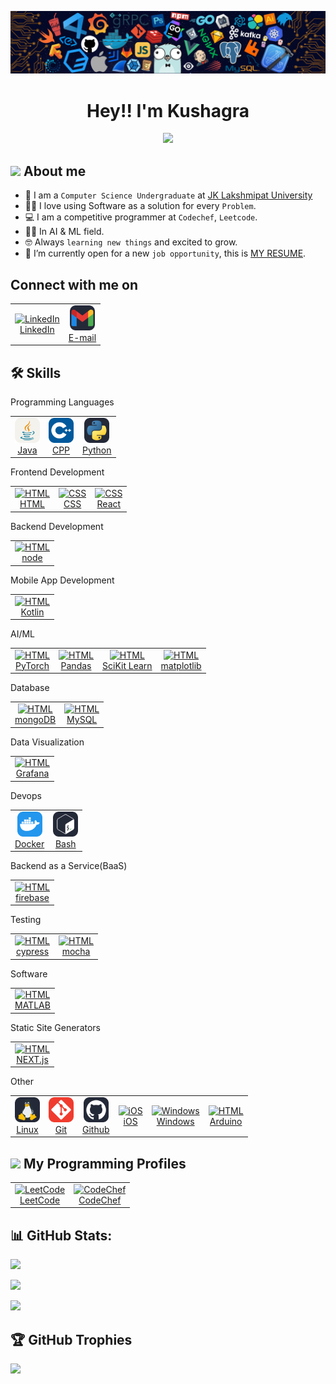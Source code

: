 ![Header](./src/encabezamiento.png)

<h1 align="center">Hey!! I'm Kushagra</h1>
<p align="center">
  <a href="https://github.com/DenverCoder1/readme-typing-svg"><img src="https://readme-typing-svg.herokuapp.com?font=Time+New+Roman&color=%23C8BE25&size=25&center=true&vCenter=true&width=600&height=100&lines=Computer+Science+Student;Always+trying+new+stuff!!;Love+Coding;MERN+Stack"></a>
</p>


## <picture><img src = "https://github.com/7oSkaaa/7oSkaaa/blob/main/Images/about_me.gif?raw=true" width = 30px></picture> About me

- :school: I am a `Computer Science Undergraduate` at [JK Lakshmipat University](https://jklu.edu.in/)
- :technologist: I love using Software as a solution for every `Problem`.
- :computer: I am a competitive programmer at `Codechef`, `Leetcode`.
- :student: In AI & ML field.
- :nerd_face: Always `learning new things` and excited to grow.
- :thinking: I’m currently open for a new `job opportunity`, this is [MY RESUME]().

## Connect with me on

<table>
	<td align="center">
		<a href="https://www.linkedin.com/in/spybeast/" target="_blank" rel="noreferrer">
			<img src="https://raw.githubusercontent.com/maurodesouza/profile-readme-generator/master/src/assets/icons/social/linkedin/default.svg" alt="LinkedIn" width="40" height="40"/>
			<br/>LinkedIn
		</a>
	</td>
	<td align="center">
		<a href="mailto:kushagra7503@gmail.com" target="_blank" rel="noreferrer">
			<img src="https://github.com/tandpfun/skill-icons/blob/main/icons/Gmail-Dark.svg" alt="Gmail" width="40" height="40"/>
			<br/>E-mail
		</a>
	</td>
</table>

## 🛠️ Skills

<table>
	Programming Languages
	<td align="center">
		<a href="" target="_blank" rel="noreferrer">
			<img src="https://github.com/tandpfun/skill-icons/blob/main/icons/Java-Light.svg" alt="Java" width="40" height="40"/>
			<br/>Java
		</a>
	</td>
	<td align="center">
		<a href="" target="_blank" rel="noreferrer">
			<img src="https://github.com/tandpfun/skill-icons/blob/main/icons/CPP.svg" alt="CPP" width="40" height="40"/>
			<br/>CPP
		</a>
	</td>
	<td align="center">
		<a href="" target="_blank" rel="noreferrer">
			<img src="https://github.com/tandpfun/skill-icons/blob/main/icons/Python-Dark.svg" alt="Python" width="40" height="40"/>
			<br/>Python
		</a>
	</td>
</table>

<table>
	Frontend Development
	<td align="center">
		<a href="" target="_blank" rel="noreferrer">
			<img src="https://cdn.jsdelivr.net/gh/devicons/devicon/icons/html5/html5-original.svg" alt="HTML" width="40" height="40"/>
			<br/>HTML
		</a>
	</td>
	<td align="center">
		<a href="" target="_blank" rel="noreferrer">
			<img src="https://cdn.jsdelivr.net/gh/devicons/devicon/icons/css3/css3-original.svg" alt="CSS" width="40" height="40"/>
			<br/>CSS
		</a>
	</td>
	<td align="center">
		<a href="" target="_blank" rel="noreferrer">
			<img src="https://cdn.jsdelivr.net/gh/devicons/devicon/icons/react/react-original.svg" alt="CSS" width="40" height="40"/>
			<br/>React
		</a>
	</td>
</table>

<table>
	Backend Development
	<td align="center">
		<a href="" target="_blank" rel="noreferrer">
			<img src="https://cdn.jsdelivr.net/gh/devicons/devicon/icons/nodejs/nodejs-original-wordmark.svg" alt="HTML" width="40" height="40"/>
			<br/>node
		</a>
	</td>
</table>

<table>
	Mobile App Development
	<td align="center">
		<a href="" target="_blank" rel="noreferrer">
			<img src="https://cdn.jsdelivr.net/gh/devicons/devicon/icons/kotlin/kotlin-original.svg" alt="HTML" width="40" height="40"/>
			<br/>Kotlin
		</a>
	</td>
</table>

<table>
	AI/ML
	<td align="center">
		<a href="" target="_blank" rel="noreferrer">
			<img src="https://cdn.jsdelivr.net/gh/devicons/devicon/icons/pytorch/pytorch-original.svg" alt="HTML" width="40" height="40"/>
			<br/>PyTorch
		</a>
	</td>
	<td align="center">
		<a href="" target="_blank" rel="noreferrer">
			<img src="https://cdn.jsdelivr.net/gh/devicons/devicon/icons/pandas/pandas-original.svg" alt="HTML" width="40" height="40"/>
			<br/>Pandas
		</a>
	</td>
	<td align="center">
		<a href="" target="_blank" rel="noreferrer">
			<img src="https://cdn.jsdelivr.net/gh/devicons/devicon/icons/scikitlearn/scikitlearn-original.svg" alt="HTML" width="40" height="40"/>
			<br/>SciKit Learn
		</a>
	</td>
	<td align="center">
		<a href="" target="_blank" rel="noreferrer">
			<img src="https://cdn.jsdelivr.net/gh/devicons/devicon/icons/matplotlib/matplotlib-original.svg" alt="HTML" width="40" height="40"/>
			<br/>matplotlib
		</a>
	</td>
</table>

<table>
	Database
	<td align="center">
		<a href="" target="_blank" rel="noreferrer">
			<img src="https://cdn.jsdelivr.net/gh/devicons/devicon/icons/mongodb/mongodb-original.svg" alt="HTML" width="40" height="40"/>
			<br/>mongoDB
		</a>
	</td>
	<td align="center">
		<a href="" target="_blank" rel="noreferrer">
			<img src="https://cdn.jsdelivr.net/gh/devicons/devicon/icons/mysql/mysql-original.svg" alt="HTML" width="40" height="40"/>
			<br/>MySQL
		</a>
	</td>
</table>

<table>
	Data Visualization
	<td align="center">
		<a href="" target="_blank" rel="noreferrer">
			<img src="https://cdn.jsdelivr.net/gh/devicons/devicon/icons/grafana/grafana-original.svg" alt="HTML" width="40" height="40"/>
			<br/>Grafana
		</a>
	</td>
</table>

<table>
	Devops
	<td align="center">
		<a href="" target="_blank" rel="noreferrer">
			<img src="https://github.com/tandpfun/skill-icons/blob/main/icons/Docker.svg" alt="Docker" width="40" height="40"/>
			<br/>Docker
		</a>
	</td>
	<td align="center">
		<a href="" target="_blank" rel="noreferrer">
			<img src="https://github.com/tandpfun/skill-icons/blob/main/icons/Bash-Dark.svg" alt="Bash" width="40" height="40"/>
			<br/>Bash
		</a>
	</td>
</table>

<table>
	Backend as a Service(BaaS)
	<td align="center">
		<a href="" target="_blank" rel="noreferrer">
			<img src="https://cdn.jsdelivr.net/gh/devicons/devicon/icons/firebase/firebase-original.svg" alt="HTML" width="40" height="40"/>
			<br/>firebase
		</a>
	</td>
</table>

<table>
	Testing
	<td align="center">
		<a href="" target="_blank" rel="noreferrer">
			<img src="https://cdn.jsdelivr.net/gh/devicons/devicon/icons/cypressio/cypressio-original.svg" alt="HTML" width="40" height="40"/>
			<br/>cypress
		</a>
	</td>
	<td align="center">
		<a href="" target="_blank" rel="noreferrer">
			<img src="https://cdn.jsdelivr.net/gh/devicons/devicon/icons/mocha/mocha-original.svg" alt="HTML" width="40" height="40"/>
			<br/>mocha
		</a>
	</td>
</table>

<table>
	Software
	<td align="center">
		<a href="" target="_blank" rel="noreferrer">
			<img src="https://cdn.jsdelivr.net/gh/devicons/devicon/icons/matlab/matlab-original.svg" alt="HTML" width="40" height="40"/>
			<br/>MATLAB
		</a>
	</td>
</table>

<table>
	Static Site Generators
	<td align="center">
		<a href="" target="_blank" rel="noreferrer">
			<img src="https://cdn.jsdelivr.net/gh/devicons/devicon/icons/nextjs/nextjs-original.svg" alt="HTML" width="40" height="40"/>
			<br/>NEXT.js
		</a>
	</td>
</table>

<table>
	Other
	<td align="center">
		<a href="" target="_blank" rel="noreferrer">
			<img src="https://github.com/tandpfun/skill-icons/blob/main/icons/Linux-Dark.svg" alt="Linux" width="40" height="40"/>
			<br/>Linux
		</a>
	</td>
	<td align="center">
		<a href="" target="_blank" rel="noreferrer">
			<img src="https://github.com/tandpfun/skill-icons/blob/main/icons/Git.svg" alt="Git" width="40" height="40"/>
			<br/>Git
		</a>
	</td>
	<td align="center">
		<a href="" target="_blank" rel="noreferrer">
			<img src="https://github.com/tandpfun/skill-icons/blob/main/icons/Github-Dark.svg" alt="Github" width="40" height="40"/>
			<br/>Github
		</a>
	</td>
	<td align="center">
		<a href="" target="_blank" rel="noreferrer">
			<img src="https://github.com/tandpfun/skill-icons/blob/main/icons/Apple-Dark.svg" alt="iOS" width="40" height="40"/>
			<br/>iOS
		</a>
	</td>
	<td align="center">
		<a href="" target="_blank" rel="noreferrer">
			<img src="https://github.com/tandpfun/skill-icons/blob/main/icons/Windows-Dark.svg" alt="Windows" width="40" height="40"/>
			<br/>Windows
		</a>
	</td>
	<td align="center">
		<a href="" target="_blank" rel="noreferrer">
			<img src="" alt="HTML" width="40" height="40"/>
			<br/>Arduino
		</a>
	</td>
</table>

## <picture> <img src="https://github.com/7oSkaaa/7oSkaaa/blob/main/Images/competitive_programming_profile.png?raw=true" width=40> </picture> My Programming Profiles

<table>
	<td align="center">
		<a href="https://leetcode.com/kushagra7503/" target="_blank" rel="noreferrer">
			<img src="https://img.icons8.com/external-tal-revivo-shadow-tal-revivo/50/000000/external-level-up-your-coding-skills-and-quickly-land-a-job-logo-shadow-tal-revivo.png" alt="LeetCode" width="40" height="40"/>
			<br/>LeetCode
		</a>
	</td>
	<td align="center">
		<a href="https://www.codechef.com/users/jk21024" target="_blank" rel="noreferrer">
			<img src="https://img.icons8.com/color/50/000000/codechef.png" alt="CodeChef" width="40" height="40"/>
			<br/>CodeChef
		</a>
	</td>
<!-- 	<td align="center">
		<a href="https://www.codingame.com/profile/ee6cf58c6b509e7edb8f1935d5a7ac049118445" target="_blank" rel="noreferrer">
			<img src="https://i.ibb.co/1MRppTC/codingame-1.png" alt="CodingGame" width="40" height="40"/>
			<br/>CodingGame
		</a>
	</td> -->
</table>

## 📊 GitHub Stats:
![](https://github-readme-stats.vercel.app/api?username=SpyBeast07&theme=dark&hide_border=false&include_all_commits=false&count_private=false)<br/>

![](https://github-readme-stats.vercel.app/api/top-langs/?username=SpyBeast07&theme=dark&hide_border=false&include_all_commits=false&count_private=false&layout=compact)

![](https://github-readme-streak-stats.herokuapp.com/?user=SpyBeast07&theme=dark&hide_border=false)<br/>

## 🏆 GitHub Trophies
![](https://github-profile-trophy.vercel.app/?username=SpyBeast07&theme=radical&no-frame=false&no-bg=true&margin-w=4)
